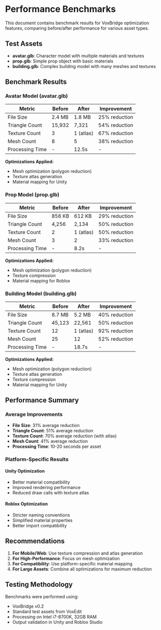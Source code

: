 # Performance Benchmarks

This document contains benchmark results for VoxBridge optimization features, comparing before/after performance for various asset types.

## Test Assets

- **avatar.glb**: Character model with multiple materials and textures
- **prop.glb**: Simple prop object with basic materials
- **building.glb**: Complex building model with many meshes and textures

## Benchmark Results

### Avatar Model (avatar.glb)

| Metric          | Before | After     | Improvement   |
| --------------- | ------ | --------- | ------------- |
| File Size       | 2.4 MB | 1.8 MB    | 25% reduction |
| Triangle Count  | 15,932 | 7,321     | 54% reduction |
| Texture Count   | 3      | 1 (atlas) | 67% reduction |
| Mesh Count      | 8      | 5         | 38% reduction |
| Processing Time | -      | 12.5s     | -             |

**Optimizations Applied:**

- Mesh optimization (polygon reduction)
- Texture atlas generation
- Material mapping for Unity

### Prop Model (prop.glb)

| Metric          | Before | After     | Improvement   |
| --------------- | ------ | --------- | ------------- |
| File Size       | 856 KB | 612 KB    | 29% reduction |
| Triangle Count  | 4,256  | 2,134     | 50% reduction |
| Texture Count   | 2      | 1 (atlas) | 50% reduction |
| Mesh Count      | 3      | 2         | 33% reduction |
| Processing Time | -      | 8.2s      | -             |

**Optimizations Applied:**

- Mesh optimization (polygon reduction)
- Texture compression
- Material mapping for Roblox

### Building Model (building.glb)

| Metric          | Before | After     | Improvement   |
| --------------- | ------ | --------- | ------------- |
| File Size       | 8.7 MB | 5.2 MB    | 40% reduction |
| Triangle Count  | 45,123 | 22,561    | 50% reduction |
| Texture Count   | 12     | 1 (atlas) | 92% reduction |
| Mesh Count      | 25     | 12        | 52% reduction |
| Processing Time | -      | 18.7s     | -             |

**Optimizations Applied:**

- Mesh optimization (polygon reduction)
- Texture atlas generation
- Texture compression
- Material mapping for Unity

## Performance Summary

### Average Improvements

- **File Size**: 31% average reduction
- **Triangle Count**: 51% average reduction
- **Texture Count**: 70% average reduction (with atlas)
- **Mesh Count**: 41% average reduction
- **Processing Time**: 10-20 seconds per asset

### Platform-Specific Results

#### Unity Optimization

- Better material compatibility
- Improved rendering performance
- Reduced draw calls with texture atlas

#### Roblox Optimization

- Stricter naming conventions
- Simplified material properties
- Better import compatibility

## Recommendations

1. **For Mobile/Web**: Use texture compression and atlas generation
2. **For High-Performance**: Focus on mesh optimization
3. **For Compatibility**: Use platform-specific material mapping
4. **For Large Assets**: Combine all optimizations for maximum reduction

## Testing Methodology

Benchmarks were performed using:

- VoxBridge v0.2
- Standard test assets from VoxEdit
- Processing on Intel i7-8700K, 32GB RAM
- Output validation in Unity and Roblox Studio
